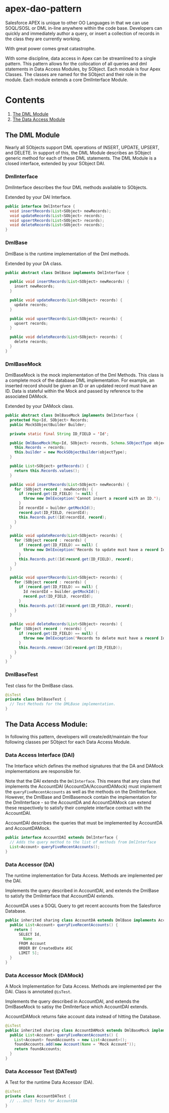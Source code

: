 # apex-dao-pattern

Salesforce APEX is unique to other OO Languages in that we can use SOQL/SOSL or DML in-line anywhere within the code base. Developers can quickly and immediately author a query, or insert a collection of records in the class they are currently working.

With great power comes great catastrophe.

With some discipline, data access in Apex can be streamlined to a single pattern. This pattern allows for the collocation of all queries and dml statements in Data Access Modules, by SObject. Each module is four Apex Classes. The classes are named for the SObject and their role in the module. Each module extends a core DmlInterface Module.

# Contents

 1. [The DML Module](#the-dml-module)
 1. [The Data Access Module](#the-data-access-module)

## The DML Module

Nearly all SObjects support DML operations of INSERT, UPDATE, UPSERT, and DELETE. In support of this, the DML Module describes an SObject generic method for each of these DML statements. The DML Module is a closed interface, extended by your SObject DAI.

### DmlInterface

DmlInterface describes the four DML methods available to SObjects.

Extended by your DAI Interface.
```java
public interface DmlInterface {
  void insertRecords(List<SObject> newRecords);
  void updateRecords(List<SObject> records);
  void upsertRecords(List<SObject> records);
  void deleteRecords(List<SObject> records);
}
```

### DmlBase

DmlBase is the runtime implementation of the Dml methods.

Extended by your DA class.
```java
public abstract class DmlBase implements DmlInterface {

  public void insertRecords(List<SObject> newRecords) {
    insert newRecords;
  }

  public void updateRecords(List<SObject> records) {
    update records;
  }

  public void upsertRecords(List<SObject> records) {
    upsert records;
  }

  public void deleteRecords(List<SObject> records) {
    delete records;
  }
}
```

### DmlBaseMock

DmlBaseMock is the mock implementation of the Dml Methods. This class is a complete mock of the database DML implementation. For example, an inserted record should be given an ID or an updated record must have an ID. Data is stateful within the Mock and passed by reference to the associated DAMock.

Extended by your DAMock class.
```java
public abstract class DmlBaseMock implements DmlInterface {
  protected Map<Id, SObject> Records;
  public MockSObjectBuilder Builder;

  private static final String ID_FIELD = 'Id';

  public DmlBaseMock(Map<Id, SObject> records, Schema.SObjectType objectType) {
    this.Records = records;
    this.builder = new MockSObjectBuilder(objectType);
  }

  public List<SObject> getRecords() {
    return this.Records.values();
  }

  public void insertRecords(List<SObject> newRecords) {
    for (SObject record : newRecords) {
      if (record.get(ID_FIELD) != null) {
        throw new DmlException('Cannot insert a record with an ID.');
      }
      Id recordId = builder.getMockId();
      record.put(ID_FIELD, recordId);
      this.Records.put((Id)recordId, record);
    }
  }

  public void updateRecords(List<SObject> records) {
    for (SObject record : records) {
      if (record.get(ID_FIELD) == null) {
        throw new DmlException('Records to update must have a record Id.');
      }
      this.Records.put((Id)record.get(ID_FIELD), record);
    }
  }

  public void upsertRecords(List<SObject> records) {
    for (SObject record : records) {
      if (record.get(ID_FIELD) == null) {
        Id recordId = builder.getMockId();
        record.put(ID_FIELD, recordId);
      }
      this.Records.put((Id)record.get(ID_FIELD), record);
    }
  }

  public void deleteRecords(List<SObject> records) {
    for (SObject record : records) {
      if (record.get(ID_FIELD) == null) {
        throw new DmlException('Records to delete must have a record Id.');
      }
      this.Records.remove((Id)record.get(ID_FIELD));
    }
  }
}
```

### DmlBaseTest

Test class for the DmlBase class.
```java
@isTest
private class DmlBaseTest {
  // Test Methods for the DMLBase implementation.
}
```

## The Data Access Module:

In following this pattern, developers will create/edit/maintain the four following classes per SObject for each Data Access Module.

### Data Access Interface (DAI)

The Interface which defines the method signatures that the DA and DAMock implementations are responsible for.

Note that the DAI extends the `DmlInterface`. This means that any class that implements the AccountDAI (AccountDA/AccountDAMock) must implement the `queryFiveRecentAccounts` as well as the methods on the DmlInterface. However, the DmlBase and DmlBasemock contain the implementation for the DmlInterface - so the AccountDA and AccountDAMock can extend these respectively to satisfy their complete interface contract with the AccountDAI.

AccountDAI describes the queries that must be implemented by AccountDA and AccountDAMock.
```java
public interface AccountDAI extends DmlInterface {
  // Adds the query method to the list of methods from DmlInterface
  List<Account> queryFiveRecentAccounts();
}
```

### Data Accessor (DA)

The runtime implementation for Data Access. Methods are implemented per the DAI.

Implements the query described in AccountDAI, and extends the DmlBase to satisfy the DmlInterface that AccountDAI extends.

AccountDA uses a SOQL Query to get recent accounts from the Salesforce Database.
```java
public inherited sharing class AccountDA extends DmlBase implements AccountDAI {
  public List<Account> queryFiveRecentAccounts() {
    return [
      SELECT Id,
        Name
      FROM Account
      ORDER BY CreatedDate ASC
      LIMIT 5];
  }
}
```

### Data Accessor Mock (DAMock)

A Mock Implementation for Data Access. Methods are implemented per the DAI. Class is annotated `@isTest`.

Implements the query described in AccountDAI, and extends the DmlBaseMock to satisy the DmlInterface which AccountDAI extends.

AccountDAMock returns fake account data instead of hitting the Database.
```java
@isTest
public inherited sharing class AccountDAMock extends DmlBaseMock implements AccountDAI {
  public List<Account> queryFiveRecentAccounts() {
    List<Account> foundAccounts = new List<Account>();
    foundAccounts.add(new Account(Name = 'Mock Account'));
    return foundAccounts;
  }
}
```

### Data Accessor Test (DATest)

A Test for the runtime Data Accessor (DA).

```java
@isTest
private class AccountDATest {
  // ...Unit Tests for AccountDA
}
```

